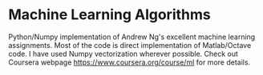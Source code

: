 Machine Learning Algorithms
===========================

Python/Numpy implementation of Andrew Ng's excellent machine learning assignments. Most of the code is direct implementation
of Matlab/Octave code. I have used Numpy vectorization wherever possible. Check out Coursera webpage 
https://www.coursera.org/course/ml for more details.
